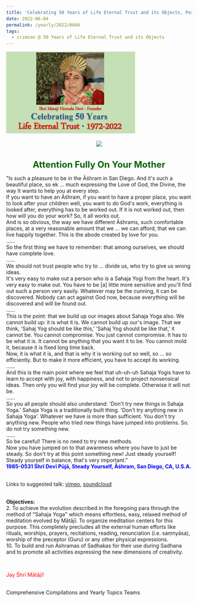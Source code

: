 ```yaml
---
title: 'Celebrating 50 Years of Life Eternal Trust and its Objects, Post 17'
date: 2022-06-04
permalink: /yearly/2022/0604
tags:
  - crimson @ 50 Years of Life Eternal Trust and its Objects
---
```


<div style="text-align: left"><img src="/images/Celebrating50YearsLET.png" width="350" /></div><br>

<div style="text-align: center"><img src="/images/image981_Photo_credit_Alessandra_Pallini.jpg" /></div>

<br>
<p style="color:DarkGreen; text-align:center">
<font size="+2"><b>Attention Fully On Your Mother</b><br></font>
</p>

<p>
"Is such a pleasure to be in the Āśhram in San Diego. And it's such a beautiful place, so ek ... much expressing the Love of God, the Divine, the way It wants to help you at every step.<br>
If you want to have an Āśhram, if you want to have a proper place, you want to look after your children well, you want to do God's work, everything is looked after, everything has to be worked out. If it is not worked out, then how will you do your work? So, it all works out.<br>
And is so obvious, the way we have different Āśhrams, such comfortable places, at a very reasonable amount that we ... we can afford, that we can live happily together. This is the abode created by love for you.<br>
......<br>
So the first thing we have to remember: that among ourselves, we should have complete love. <br>
......<br>
We should not trust people who try to ... divide us, who try to give us wrong ideas.<br>
It's very easy to make out a person who is a Sahaja Yogi from the heart. It's very easy to make out. You have to be [a] little more sensitive and you'll find out such a person very easily. Whatever may be the cunning, it can be discovered. Nobody can act against God now, because everything will be discovered and will be found out. <br>
......<br>
This is the point: that we build up our images about Sahaja Yoga also. We cannot build up: it is what it is. We cannot build up our's image. That we think, 'Sahaj Yog should be like this,' 'Sahaj Yog should be like that,' it cannot be. You cannot compromise. You just cannot compromise. It has to be what it is. It cannot be anything that you want it to be. You cannot mold it, because it is fixed long time back.<br>
Now, it is what it is, and that is why it is working out so well, so ... so efficiently. But to make it more efficient, you have to accept its working.<br>
......<br>
And this is the main point where we feel that uh-uh-uh Sahaja Yogis have to learn to accept with joy, with happiness, and not to project nonsensical ideas. Then only you will find your joy will be complete. Otherwise it will not be.<br>
......<br>
So you all people should also understand: 'Don't try new things in Sahaja Yoga.' Sahaja Yoga is a traditionally built thing. 'Don't try anything new in Sahaja Yoga'. Whatever we have is more than sufficient. You don't try anything new. People who tried new things have jumped into problems. So. do not try something new. <br>
......<br>
So be careful! There is no need to try new methods.<br>
Now you have jumped on to that awareness where you have to just be steady. So don't try at this point something new! Just steady yourself! Steady yourself in balance, that's very important."<br>
<font color="blue"><b>1985-0531 Śhrī Devī Pūjā, Steady Yourself, Āśhram, San Diego, CA, U.S.A.</b></font><br>
</p>

<br>
Links to suggested talk: <a href="https://vimeo.com/24813422"> vimeo</a>, <a href="https://soundcloud.com/nirmala-vidya-portal/850531-devi-p1-dp"> soundcloud</a><br>
<br>

<p>
<b>Objectives:</b><br>
2. To achieve the evolution described in the foregoing para through the method of "Sahaja Yoga" which means effortless, easy, relaxed method of meditation evolved by Mātājī. To organize meditation centers for this purpose. This completely precludes all the external human efforts like rituals, worships, prayers, recitations, reading, renunciation (i.e. saṃnyāsa), worship of the preceptor (Guru) or any other physical expressions.<br>
10. To build and run Ashramas of Sadhakas for their use during Sadhana and to promote all activities expressing the new dimensions of creativity.
</p>

<br>
<p style="color:red;">Jay Śhrī Mātājī!<br></p>

<br>
Comprehensive Compilations and Yearly Topics Teams